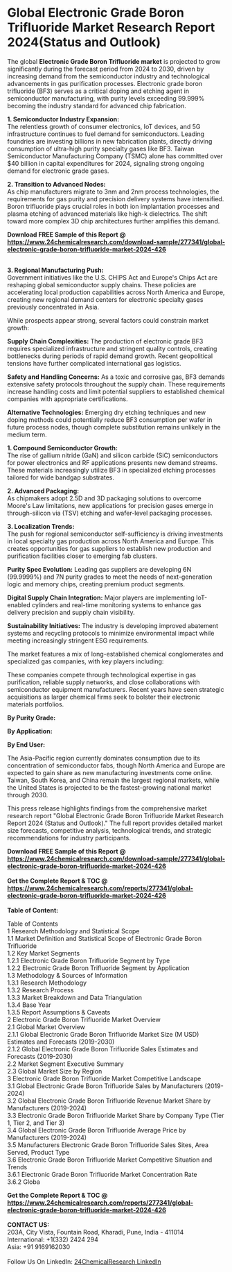 <h1>Global Electronic Grade Boron Trifluoride Market Research Report 2024(Status and Outlook)</h1><p>The global <strong>Electronic Grade Boron Trifluoride market</strong> is projected to grow significantly during the forecast period from 2024 to 2030, driven by increasing demand from the semiconductor industry and technological advancements in gas purification processes. Electronic grade boron trifluoride (BF3) serves as a critical doping and etching agent in semiconductor manufacturing, with purity levels exceeding 99.999% becoming the industry standard for advanced chip fabrication.</p><p><strong>1. Semiconductor Industry Expansion:</strong><br>
The relentless growth of consumer electronics, IoT devices, and 5G infrastructure continues to fuel demand for semiconductors. Leading foundries are investing billions in new fabrication plants, directly driving consumption of ultra-high purity specialty gases like BF3. Taiwan Semiconductor Manufacturing Company (TSMC) alone has committed over $40 billion in capital expenditures for 2024, signaling strong ongoing demand for electronic grade gases.</p><p><strong>2. Transition to Advanced Nodes:</strong><br>
As chip manufacturers migrate to 3nm and 2nm process technologies, the requirements for gas purity and precision delivery systems have intensified. Boron trifluoride plays crucial roles in both ion implantation processes and plasma etching of advanced materials like high-k dielectrics. The shift toward more complex 3D chip architectures further amplifies this demand.</p><div><b>Download FREE Sample of this Report @ 
            <a href="https://www.24chemicalresearch.com/download-sample/277341/global-electronic-grade-boron-trifluoride-market-2024-426">
            https://www.24chemicalresearch.com/download-sample/277341/global-electronic-grade-boron-trifluoride-market-2024-426</a></b></div><br><p><strong>3. Regional Manufacturing Push:</strong><br>
Government initiatives like the U.S. CHIPS Act and Europe's Chips Act are reshaping global semiconductor supply chains. These policies are accelerating local production capabilities across North America and Europe, creating new regional demand centers for electronic specialty gases previously concentrated in Asia.</p><p>While prospects appear strong, several factors could constrain market growth:</p><p><strong>Supply Chain Complexities:</strong> The production of electronic grade BF3 requires specialized infrastructure and stringent quality controls, creating bottlenecks during periods of rapid demand growth. Recent geopolitical tensions have further complicated international gas logistics.</p><p><strong>Safety and Handling Concerns:</strong> As a toxic and corrosive gas, BF3 demands extensive safety protocols throughout the supply chain. These requirements increase handling costs and limit potential suppliers to established chemical companies with appropriate certifications.</p><p><strong>Alternative Technologies:</strong> Emerging dry etching techniques and new doping methods could potentially reduce BF3 consumption per wafer in future process nodes, though complete substitution remains unlikely in the medium term.</p><p><strong>1. Compound Semiconductor Growth:</strong><br>
The rise of gallium nitride (GaN) and silicon carbide (SiC) semiconductors for power electronics and RF applications presents new demand streams. These materials increasingly utilize BF3 in specialized etching processes tailored for wide bandgap substrates.</p><p><strong>2. Advanced Packaging:</strong><br>
As chipmakers adopt 2.5D and 3D packaging solutions to overcome Moore's Law limitations, new applications for precision gases emerge in through-silicon via (TSV) etching and wafer-level packaging processes.</p><p><strong>3. Localization Trends:</strong><br>
The push for regional semiconductor self-sufficiency is driving investments in local specialty gas production across North America and Europe. This creates opportunities for gas suppliers to establish new production and purification facilities closer to emerging fab clusters.</p><p><strong>Purity Spec Evolution:</strong> Leading gas suppliers are developing 6N (99.9999%) and 7N purity grades to meet the needs of next-generation logic and memory chips, creating premium product segments.</p><p><strong>Digital Supply Chain Integration:</strong> Major players are implementing IoT-enabled cylinders and real-time monitoring systems to enhance gas delivery precision and supply chain visibility.</p><p><strong>Sustainability Initiatives:</strong> The industry is developing improved abatement systems and recycling protocols to minimize environmental impact while meeting increasingly stringent ESG requirements.</p><p>The market features a mix of long-established chemical conglomerates and specialized gas companies, with key players including:</p><p>These companies compete through technological expertise in gas purification, reliable supply networks, and close collaborations with semiconductor equipment manufacturers. Recent years have seen strategic acquisitions as larger chemical firms seek to bolster their electronic materials portfolios.</p><p><strong>By Purity Grade:</strong></p><p><strong>By Application:</strong></p><p><strong>By End User:</strong></p><p>The Asia-Pacific region currently dominates consumption due to its concentration of semiconductor fabs, though North America and Europe are expected to gain share as new manufacturing investments come online. Taiwan, South Korea, and China remain the largest regional markets, while the United States is projected to be the fastest-growing national market through 2030.</p><p>This press release highlights findings from the comprehensive market research report "Global Electronic Grade Boron Trifluoride Market Research Report 2024 (Status and Outlook)." The full report provides detailed market size forecasts, competitive analysis, technological trends, and strategic recommendations for industry participants.</p><div><b>Download FREE Sample of this Report @ 
            <a href="https://www.24chemicalresearch.com/download-sample/277341/global-electronic-grade-boron-trifluoride-market-2024-426">
            https://www.24chemicalresearch.com/download-sample/277341/global-electronic-grade-boron-trifluoride-market-2024-426</a></b></div><br><div><b>Get the Complete Report & TOC @ 
            <a href="https://www.24chemicalresearch.com/reports/277341/global-electronic-grade-boron-trifluoride-market-2024-426">
            https://www.24chemicalresearch.com/reports/277341/global-electronic-grade-boron-trifluoride-market-2024-426</a></b></div><br>
            <b>Table of Content:</b><p>Table of Contents<br />
1 Research Methodology and Statistical Scope<br />
1.1 Market Definition and Statistical Scope of Electronic Grade Boron Trifluoride<br />
1.2 Key Market Segments<br />
1.2.1 Electronic Grade Boron Trifluoride Segment by Type<br />
1.2.2 Electronic Grade Boron Trifluoride Segment by Application<br />
1.3 Methodology & Sources of Information<br />
1.3.1 Research Methodology<br />
1.3.2 Research Process<br />
1.3.3 Market Breakdown and Data Triangulation<br />
1.3.4 Base Year<br />
1.3.5 Report Assumptions & Caveats<br />
2 Electronic Grade Boron Trifluoride Market Overview<br />
2.1 Global Market Overview<br />
2.1.1 Global Electronic Grade Boron Trifluoride Market Size (M USD) Estimates and Forecasts (2019-2030)<br />
2.1.2 Global Electronic Grade Boron Trifluoride Sales Estimates and Forecasts (2019-2030)<br />
2.2 Market Segment Executive Summary<br />
2.3 Global Market Size by Region<br />
3 Electronic Grade Boron Trifluoride Market Competitive Landscape<br />
3.1 Global Electronic Grade Boron Trifluoride Sales by Manufacturers (2019-2024)<br />
3.2 Global Electronic Grade Boron Trifluoride Revenue Market Share by Manufacturers (2019-2024)<br />
3.3 Electronic Grade Boron Trifluoride Market Share by Company Type (Tier 1, Tier 2, and Tier 3)<br />
3.4 Global Electronic Grade Boron Trifluoride Average Price by Manufacturers (2019-2024)<br />
3.5 Manufacturers Electronic Grade Boron Trifluoride Sales Sites, Area Served, Product Type<br />
3.6 Electronic Grade Boron Trifluoride Market Competitive Situation and Trends<br />
3.6.1 Electronic Grade Boron Trifluoride Market Concentration Rate<br />
3.6.2 Globa</p><div><b>Get the Complete Report & TOC @ 
            <a href="https://www.24chemicalresearch.com/reports/277341/global-electronic-grade-boron-trifluoride-market-2024-426">
            https://www.24chemicalresearch.com/reports/277341/global-electronic-grade-boron-trifluoride-market-2024-426</a></b></div><br><b>CONTACT US:</b><br>
            203A, City Vista, Fountain Road, Kharadi, Pune, India - 411014<br>
            International: +1(332) 2424 294<br>
            Asia: +91 9169162030 <br><br>
            Follow Us On LinkedIn: <a href="https://www.linkedin.com/company/24chemicalresearch/">24ChemicalResearch LinkedIn</a>